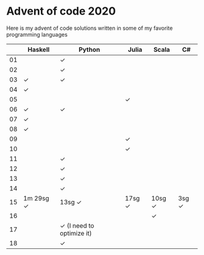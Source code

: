 # Advent of code 2020

Here is my advent of code solutions written in some of my favorite programming languages


|        | Haskell  | Python   | Julia  | Scala | C#    |
| -      | -        | -        | -      |  -    | -     |
| 01     |          | ✓        |        |       |       |
| 02     |          | ✓        |        |       |       |
| 03     | ✓        | ✓        |        |       |       |
| 04     | ✓        |          |        |       |       |
| 05     |          |          | ✓      |       |       |
| 06     | ✓        | ✓        |        |       |       |
| 07     | ✓        |          |        |       |       |
| 08     | ✓        |          |        |       |       |
| 09     |          |          | ✓      |       |       |
| 10     |          |          | ✓      |       |       |
| 11     |          | ✓        |        |       |       |
| 12     |          | ✓        |        |       |       |
| 13     |          | ✓        |        |       |       |
| 14     |          | ✓        |        |       |       |
| 15     | 1m 29sg ✓| 13sg ✓   | 17sg ✓ | 10sg ✓| 3sg ✓ |
| 16     |          |          |        | ✓     |       |
| 17     |          | ✓ (I need to optimize it) |       |       |       |
| 18     |          | ✓        |        |       |       |

